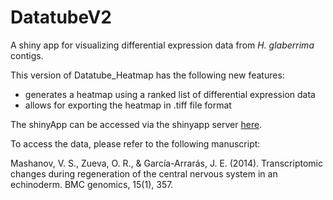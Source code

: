 # DatatubeV2
A shiny app for visualizing differential expression data from *H. glaberrima* contigs. 

This version of Datatube_Heatmap has the following new features:

* generates a heatmap using a ranked list of differential expression data
* allows for exporting the heatmap in .tiff file format

The shinyApp can be accessed via the shinyapp server [here](https://josefinacmenendez.shinyapps.io/datatubev2/).

To access the data, please refer to the following manuscript: 

Mashanov, V. S., Zueva, O. R., & García-Arrarás, J. E. (2014). Transcriptomic changes during regeneration of the central nervous system in an echinoderm. BMC genomics, 15(1), 357. 

